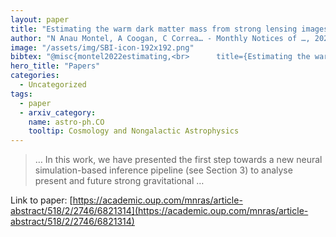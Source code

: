 ```yaml
---
layout: paper
title: "Estimating the warm dark matter mass from strong lensing images with truncated marginal neural ratio estimation"
author: "N Anau Montel, A Coogan, C Correa… - Monthly Notices of …, 2023 - academic.oup.com"
image: "/assets/img/SBI-icon-192x192.png"
bibtex: "@misc{montel2022estimating,<br>      title={Estimating the warm dark matter mass from strong lensing images with truncated marginal neural ratio estimation}, <br>      author={Noemi Anau Montel and Adam Coogan and Camila Correa and Konstantin Karchev and Christoph Weniger},<br>      year={2022},<br>      eprint={2205.09126},<br>      archivePrefix={arXiv},<br>      primaryClass={astro-ph.CO}<br>}"
hero_title: "Papers"
categories:
  - Uncategorized
tags:
  - paper
  - arxiv_category:
    name: astro-ph.CO
    tooltip: Cosmology and Nongalactic Astrophysics
---
```

>… In this work, we have presented the first step towards a new neural simulation-based inference pipeline (see Section 3) to analyse present and future strong gravitational …

Link to paper: [https://academic.oup.com/mnras/article-abstract/518/2/2746/6821314](https://academic.oup.com/mnras/article-abstract/518/2/2746/6821314)
